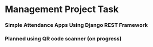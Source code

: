 # Management Project Task

### Simple Attendance Apps Using Django REST Framework
### Planned using QR code scanner (on progress)